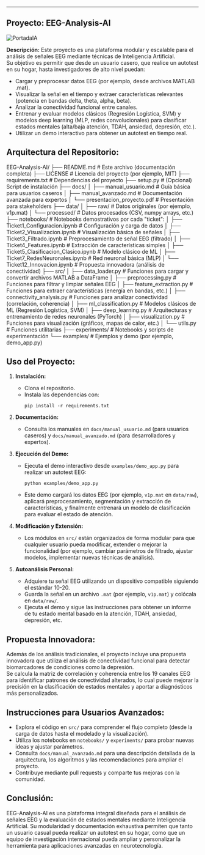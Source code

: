 -------------------------
Proyecto: EEG-Analysis-AI
-------------------------

![PortadaIA](https://github.com/user-attachments/assets/eb63ed36-2550-4f9f-9856-6042d8437e12)


**Descripción:**
Este proyecto es una plataforma modular y escalable para el análisis de señales EEG mediante técnicas de Inteligencia Artificial.  
Su objetivo es permitir que desde un usuario casero, que realice un autotest en su hogar, hasta investigadores de alto nivel puedan:
  - Cargar y preprocesar datos EEG (por ejemplo, desde archivos MATLAB .mat).
  - Visualizar la señal en el tiempo y extraer características relevantes (potencia en bandas delta, theta, alpha, beta).
  - Analizar la conectividad funcional entre canales.
  - Entrenar y evaluar modelos clásicos (Regresión Logística, SVM) y modelos deep learning (MLP, redes convolucionales) para clasificar estados mentales (alta/baja atención, TDAH, ansiedad, depresión, etc.).
  - Utilizar un demo interactivo para obtener un autotest en tiempo real.

Arquitectura del Repositorio:
-----------------------------

EEG-Analysis-AI/
├── README.md              # Este archivo (documentación completa)
├── LICENSE                # Licencia del proyecto (por ejemplo, MIT)
├── requirements.txt       # Dependencias del proyecto
├── setup.py               # (Opcional) Script de instalación
├── docs/
│   ├── manual_usuario.md       # Guía básica para usuarios caseros
│   ├── manual_avanzado.md      # Documentación avanzada para expertos
│   └── presentacion_proyecto.pdf   # Presentación para stakeholders
├── data/
│   ├── raw/               # Datos originales (por ejemplo, v1p.mat)
│   └── processed/         # Datos procesados (CSV, numpy arrays, etc.)
├── notebooks/             # Notebooks demostrativos por cada "ticket":
│   ├── Ticket1_Configuracion.ipynb   # Configuración y carga de datos
│   ├── Ticket2_Visualizacion.ipynb     # Visualización básica de señales
│   ├── Ticket3_Filtrado.ipynb          # Preprocesamiento de señal EEG (filtrado)
│   ├── Ticket4_Features.ipynb          # Extracción de características simples
│   ├── Ticket5_Clasificacion_Clasico.ipynb  # Modelo clásico de ML
│   ├── Ticket7_RedesNeuronales.ipynb        # Red neuronal básica (MLP)
│   └── Ticket12_Innovacion.ipynb            # Propuesta innovadora (análisis de conectividad)
├── src/
│   ├── data_loader.py             # Funciones para cargar y convertir archivos MATLAB a DataFrame
│   ├── preprocessing.py           # Funciones para filtrar y limpiar señales EEG
│   ├── feature_extraction.py      # Funciones para extraer características (energía en bandas, etc.)
│   ├── connectivity_analysis.py   # Funciones para analizar conectividad (correlación, coherencia)
│   ├── ml_classification.py       # Modelos clásicos de ML (Regresión Logística, SVM)
│   ├── deep_learning.py           # Arquitecturas y entrenamiento de redes neuronales (PyTorch)
│   ├── visualization.py           # Funciones para visualización (gráficos, mapas de calor, etc.)
│   └── utils.py                   # Funciones utilitarias
├── experiments/           # Notebooks y scripts de experimentación
└── examples/              # Ejemplos y demo (por ejemplo, demo_app.py)

Uso del Proyecto:
-----------------

1. **Instalación:**
   - Clona el repositorio.
   - Instala las dependencias con:
     ```
     pip install -r requirements.txt
     ```

2. **Documentación:**

   - Consulta los manuales en `docs/manual_usuario.md` (para usuarios caseros) y `docs/manual_avanzado.md` (para desarrolladores y expertos).

3. **Ejecución del Demo:**

   - Ejecuta el demo interactivo desde `examples/demo_app.py` para realizar un autotest EEG:
     ```
     python examples/demo_app.py
     ```
   - Este demo cargará los datos EEG (por ejemplo, `v1p.mat` en `data/raw`), aplicará preprocesamiento, segmentación y extracción de características, y finalmente entrenará un modelo de clasificación para evaluar el estado de atención.

4. **Modificación y Extensión:**

   - Los módulos en `src/` están organizados de forma modular para que cualquier usuario pueda modificar, extender o mejorar la funcionalidad (por ejemplo, cambiar parámetros de filtrado, ajustar modelos, implementar nuevas técnicas de análisis).

5. **Autoanálisis Personal:**

   - Adquiere tu señal EEG utilizando un dispositivo compatible siguiendo el estándar 10-20.
   - Guarda la señal en un archivo `.mat` (por ejemplo, `v1p.mat`) y colócala en `data/raw/`.
   - Ejecuta el demo y sigue las instrucciones para obtener un informe de tu estado mental basado en la atención, TDAH, ansiedad, depresión, etc.

Propuesta Innovadora:
----------------------
Además de los análisis tradicionales, el proyecto incluye una propuesta innovadora que utiliza el análisis de conectividad funcional para detectar biomarcadores de condiciones como la depresión.  
Se calcula la matriz de correlación y coherencia entre los 19 canales EEG para identificar patrones de conectividad alterados, lo cual puede mejorar la precisión en la clasificación de estados mentales y aportar a diagnósticos más personalizados.

Instrucciones para Usuarios Avanzados:
---------------------------------------
- Explora el código en `src/` para comprender el flujo completo (desde la carga de datos hasta el modelado y la visualización).
- Utiliza los notebooks en `notebooks/` y `experiments/` para probar nuevas ideas y ajustar parámetros.
- Consulta `docs/manual_avanzado.md` para una descripción detallada de la arquitectura, los algoritmos y las recomendaciones para ampliar el proyecto.
- Contribuye mediante pull requests y comparte tus mejoras con la comunidad.

Conclusión:
-----------
EEG-Analysis-AI es una plataforma integral diseñada para el análisis de señales EEG y la evaluación de estados mentales mediante Inteligencia Artificial. Su modularidad y documentación exhaustiva permiten que tanto un usuario casual pueda realizar un autotest en su hogar, como que un equipo de investigación internacional pueda ampliar y personalizar la herramienta para aplicaciones avanzadas en neurotecnología.
